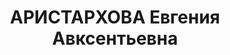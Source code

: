 ---
title: АРИСТАРХОВА Евгения Авксентьевна
description: народилася 1900 у м. Лисичанськ Бахмутського пов. Катеринославської губ.
  Українка, з робітників, освіта початкова, у 1920—1937 рр. член ВКП(б). Проживала
  в Харкові. Інструктор Дзержинського райкому КП(б)У. Заарештована _28.08.1937_ р.
  як член к.-р. троцькістського підпілля (ст. 54-7, 54-8, 54-11 КК УРСР) і військовою
  колегією Верховного Суду СРСР _05.01.1938_ р. (статті 54-8, 54-11 через ст. 20 КК
  УРСР) засуджена на 10 років тюремного ув’язнення з пораженням у правах на 5 років
  і конфіскацією особистого майна. Після відбуття терміну покарання оселилася в м.
  Лисичанськ Лисичанського р-ну. Ворошиловградської обл. Домогосподарка. Заарештована
  _21.04.1949_ р. за статтями 54-8, 54-11 через ст. 20 КК УРСР і ухвалою особливої
  наради при МДБ СРСР від _23.07.1949_ р. за належність до антирад. організації вислана
  на поселення до Красноярського краю. Реабілітована _21.03.1956_ р.
---